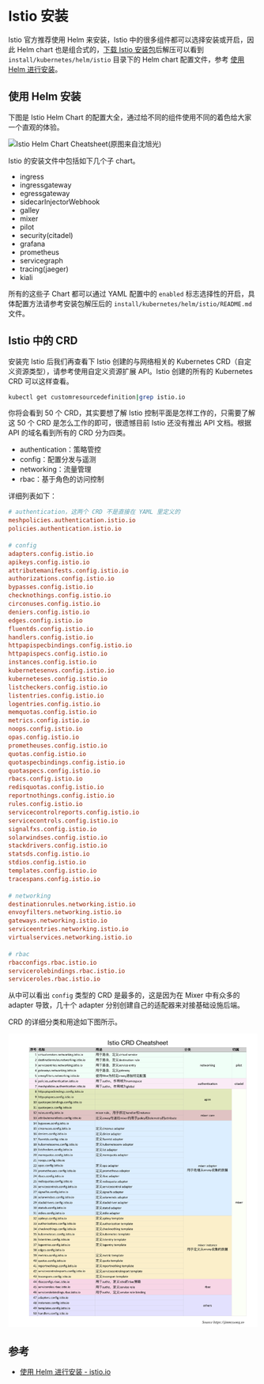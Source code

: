 # Istio 安装

Istio 官方推荐使用 Helm 来安装，Istio 中的很多组件都可以选择安装或开启，因此 Helm chart 也是组合式的，[下载 Istio 安装包](https://github.com/istio/istio/releases)后解压可以看到 `install/kubernetes/helm/istio` 目录下的 Helm chart 配置文件，参考 [使用 Helm 进行安装](https://istio.io/zh/docs/setup/kubernetes/helm-install/)。

## 使用 Helm 安装

下图是 Istio Helm Chart 的配置大全，通过给不同的组件使用不同的着色给大家一个直观的体验。

![Istio Helm Chart Cheatsheet(原图来自沈旭光)](../images/istio-chart-cheatsheet.jpg)

Istio 的安装文件中包括如下几个子 chart。

- ingress
- ingressgateway
- egressgateway
- sidecarInjectorWebhook
- galley
- mixer
- pilot
- security(citadel)
- grafana
- prometheus
- servicegraph
- tracing(jaeger)
- kiali

所有的这些子 Chart 都可以通过 YAML 配置中的 `enabled` 标志选择性的开启，具体配置方法请参考安装包解压后的 `install/kubernetes/helm/istio/README.md` 文件。

## Istio 中的 CRD

安装完 Istio 后我们再查看下 Istio 创建的与网络相关的 Kubernetes CRD（自定义资源类型），请参考使用自定义资源扩展 API。Istio 创建的所有的 Kubernetes CRD 可以这样查看。

```bash
kubectl get customresourcedefinition|grep istio.io
```

你将会看到 50 个 CRD，其实要想了解 Istio 控制平面是怎样工作的，只需要了解这 50 个 CRD 是怎么工作的即可，很遗憾目前 Istio 还没有推出 API 文档。根据 API 的域名看到所有的 CRD 分为四类。

- authentication：策略管控
- config：配置分发与遥测
- networking：流量管理
- rbac：基于角色的访问控制

详细列表如下：

```ini
# authentication，这两个 CRD 不是直接在 YAML 里定义的
meshpolicies.authentication.istio.io
policies.authentication.istio.io

# config
adapters.config.istio.io
apikeys.config.istio.io
attributemanifests.config.istio.io
authorizations.config.istio.io
bypasses.config.istio.io
checknothings.config.istio.io
circonuses.config.istio.io
deniers.config.istio.io
edges.config.istio.io
fluentds.config.istio.io
handlers.config.istio.io
httpapispecbindings.config.istio.io
httpapispecs.config.istio.io
instances.config.istio.io
kubernetesenvs.config.istio.io
kuberneteses.config.istio.io
listcheckers.config.istio.io
listentries.config.istio.io
logentries.config.istio.io
memquotas.config.istio.io
metrics.config.istio.io
noops.config.istio.io
opas.config.istio.io
prometheuses.config.istio.io
quotas.config.istio.io
quotaspecbindings.config.istio.io
quotaspecs.config.istio.io
rbacs.config.istio.io
redisquotas.config.istio.io
reportnothings.config.istio.io
rules.config.istio.io
servicecontrolreports.config.istio.io
servicecontrols.config.istio.io
signalfxs.config.istio.io
solarwindses.config.istio.io
stackdrivers.config.istio.io
statsds.config.istio.io
stdios.config.istio.io
templates.config.istio.io
tracespans.config.istio.io

# networking
destinationrules.networking.istio.io
envoyfilters.networking.istio.io
gateways.networking.istio.io
serviceentries.networking.istio.io
virtualservices.networking.istio.io

# rbac
rbacconfigs.rbac.istio.io
servicerolebindings.rbac.istio.io
serviceroles.rbac.istio.io
```

从中可以看出 `config` 类型的 CRD 是最多的，这是因为在 Mixer 中有众多的 adapter 导致，几十个 adapter 分别创建自己的适配器来对接基础设施后端。

CRD 的详细分类和用途如下图所示。

![Istio CRD Cheatsheet(原图来自沈旭光)](../images/istio-crd-cheatsheet.png)

## 参考

- [使用 Helm 进行安装 - istio.io](https://istio.io/zh/docs/setup/kubernetes/helm-install/)